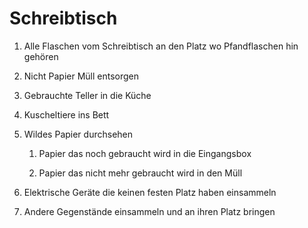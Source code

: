 # Schreibtisch

1. Alle Flaschen vom Schreibtisch an den Platz wo Pfandflaschen hin gehören

2. Nicht Papier Müll entsorgen

3. Gebrauchte Teller in die Küche

4. Kuscheltiere ins Bett

5. Wildes Papier durchsehen

   1. Papier das noch gebraucht wird in die Eingangsbox

   2. Papier das nicht mehr gebraucht wird in den Müll

6. Elektrische Geräte die keinen festen Platz haben einsammeln

7. Andere Gegenstände einsammeln und an ihren Platz bringen














